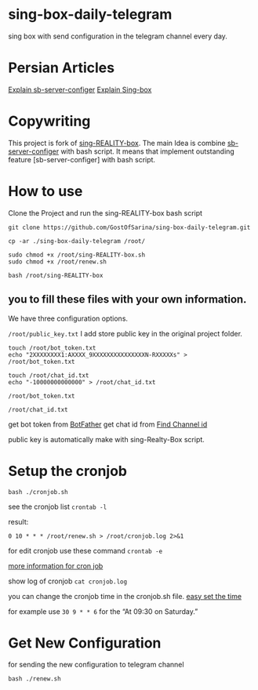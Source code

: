 # sing-box-daily-telegram
sing box with send configuration in the telegram channel every day.


# Persian Articles
[Explain sb-server-configer](https://telegra.ph/Small-family-servers-05-17)
[Explain Sing-box](https://telegra.ph/How-run-Reality-protocol-with-Xray-or-Sing-box-Core-with-iSegaro-04-18)

# Copywriting
This project is fork of [sing-REALITY-box](https://github.com/deathline94/sing-REALITY-Box).
The main Idea is combine [sb-server-configer](https://github.com/hrostami/sb-server-configer) with bash script.
It means that implement outstanding feature [sb-server-configer] with bash script.

# How to use
Clone the Project and run the sing-REALITY-box bash script

```
git clone https://github.com/GostOfSarina/sing-box-daily-telegram.git

cp -ar ./sing-box-daily-telegram /root/
```

```
sudo chmod +x /root/sing-REALITY-box.sh
sudo chmod +x /root/renew.sh

bash /root/sing-REALITY-box
```



## you to fill these files with your own information.


We have three configuration options.

```/root/public_key.txt```
I add store public key in the original project folder.


```
touch /root/bot_token.txt
echo "2XXXXXXXX1:AXXXX_9XXXXXXXXXXXXXXXN-RXXXXXs" > /root/bot_token.txt

touch /root/chat_id.txt
echo "-10000000000000" > /root/chat_id.txt

```

```/root/bot_token.txt```

```/root/chat_id.txt```


get bot token from [BotFather](https://t.me/BotFather)
get chat id from [Find Channel id](https://gist.github.com/mraaroncruz/e76d19f7d61d59419002db54030ebe35)

public key is automatically make with sing-Realty-Box script.

# Setup the cronjob
```
bash ./cronjob.sh
```



see the cronjob list
```crontab -l```

result:

```0 10 * * * /root/renew.sh > /root/cronjob.log 2>&1```



for edit cronjob use these command
```crontab -e```

[more information for cron job](https://www.youtube.com/watch?v=v952m13p-b4) 


show log of cronjob ``` cat cronjob.log ```

you can change the cronjob time in the cronjob.sh file. [easy set the time](https://crontab.guru/)


for example use ```30 9 * * 6``` for the “At 09:30 on Saturday.” 


# Get New Configuration

for sending the new configuration to telegram channel

```
bash ./renew.sh
```
